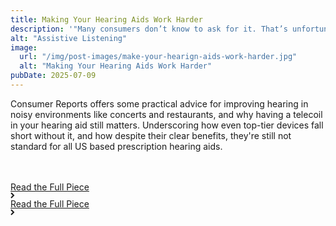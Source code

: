 ```yaml
---
title: Making Your Hearing Aids Work Harder
description: '"Many consumers don’t know to ask for it. That’s unfortunate, because without a telecoil, even a top-of-the-line hearing aid can provide only a subpar listening experience in comparison. “It augments what that hearing aid can do—that the hearing aid simply cannot do any other way,” Whyman says."'
alt: "Assistive Listening"
image:
  url: "/img/post-images/make-your-hearign-aids-work-harder.jpg"
  alt: "Making Your Hearing Aids Work Harder"
pubDate: 2025-07-09
---
```


Consumer Reports offers some practical advice for improving hearing in noisy environments like concerts and restaurants, and why having a telecoil in your hearing aid still matters. Underscoring how even top-tier devices fall short without it, and how despite their clear benefits, they're still not standard for all US based prescription hearing aids.

   <div class="home-b-button-wrap" style="margin-top:3rem;">
          <a href="https://www.consumerreports.org/health/hearing-aids/make-your-hearing-aids-work-harder-a3528369299/" class="cta-main accent w-inline-block">
            <div class="button-animation-hide">
              <div class="button-animation-wrap">
                <div class="button-content-tile">
                  <div>Read the Full Piece</div>
                  <div class="button-arrow w-embed">
                    <svg
                      width="7"
                      height="10"
                      viewBox="0 0 7 10"
                      fill="none"
                      xmlns="http://www.w3.org/2000/svg"
                    >
                      <path
                        d="M1 9L5 5L1 1"
                        stroke="currentColor"
                        stroke-width="2"></path>
                    </svg>
                  </div>
                </div>
                <div class="button-content-tile">
                  <div>Read the Full Piece</div>
                  <div class="button-arrow w-embed">
                    <svg
                      width="7"
                      height="10"
                      viewBox="0 0 7 10"
                      fill="none"
                      xmlns="http://www.w3.org/2000/svg"
                    >
                      <path
                        d="M1 9L5 5L1 1"
                        stroke="currentColor"
                        stroke-width="2"></path>
                    </svg>
                  </div>
                </div>
              </div>
            </div>
          </a>
        </div>
